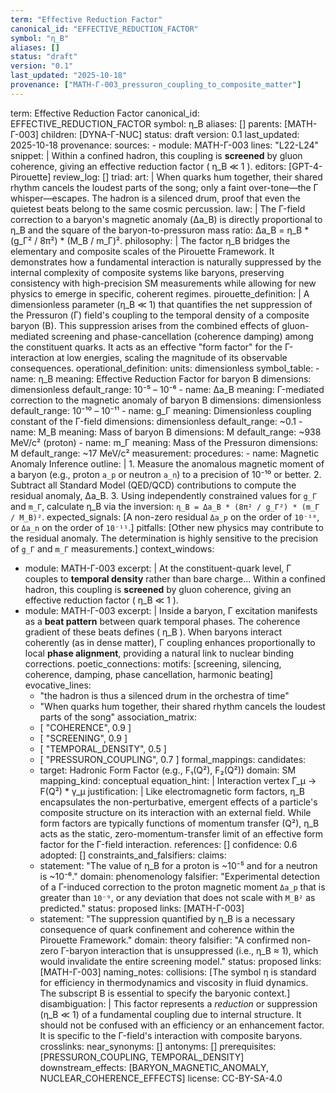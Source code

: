 ```yaml
---
term: "Effective Reduction Factor"
canonical_id: "EFFECTIVE_REDUCTION_FACTOR"
symbol: "η_B"
aliases: []
status: "draft"
version: "0.1"
last_updated: "2025-10-18"
provenance: ["MATH-Γ-003_pressuron_coupling_to_composite_matter"]
---
```


term: Effective Reduction Factor
canonical_id: EFFECTIVE_REDUCTION_FACTOR
symbol: η_B
aliases: []
parents: [MATH-Γ-003]
children: [DYNA-Γ-NUC]
status: draft
version: 0.1
last_updated: 2025-10-18
provenance:
  sources:
    - module: MATH-Γ-003
      lines: "L22-L24"
      snippet: |
        Within a confined hadron, this coupling is **screened** by gluon coherence, giving an effective reduction factor ( η_B ≪ 1 ).
  editors: [GPT-4-Pirouette]
  review_log: []
triad:
  art: |
    When quarks hum together, their shared rhythm cancels the loudest parts of the song; only a faint over-tone—the Γ whisper—escapes. The hadron is a silenced drum, proof that even the quietest beats belong to the same cosmic percussion.
  law: |
    The Γ-field correction to a baryon's magnetic anomaly (Δa_B) is directly proportional to η_B and the square of the baryon-to-pressuron mass ratio: Δa_B = η_B * (g_Γ² / 8π²) * (M_B / m_Γ)².
  philosophy: |
    The factor η_B bridges the elementary and composite scales of the Pirouette Framework. It demonstrates how a fundamental interaction is naturally suppressed by the internal complexity of composite systems like baryons, preserving consistency with high-precision SM measurements while allowing for new physics to emerge in specific, coherent regimes.
pirouette_definition: |
  A dimensionless parameter (η_B ≪ 1) that quantifies the net suppression of the Pressuron (Γ) field's coupling to the temporal density of a composite baryon (B). This suppression arises from the combined effects of gluon-mediated screening and phase-cancellation (coherence damping) among the constituent quarks. It acts as an effective "form factor" for the Γ-interaction at low energies, scaling the magnitude of its observable consequences.
operational_definition:
  units: dimensionless
  symbol_table:
    - name: η_B
      meaning: Effective Reduction Factor for baryon B
      dimensions: dimensionless
      default_range: 10⁻⁵ – 10⁻⁶
    - name: Δa_B
      meaning: Γ-mediated correction to the magnetic anomaly of baryon B
      dimensions: dimensionless
      default_range: 10⁻¹⁰ – 10⁻¹¹
    - name: g_Γ
      meaning: Dimensionless coupling constant of the Γ-field
      dimensions: dimensionless
      default_range: ~0.1
    - name: M_B
      meaning: Mass of baryon B
      dimensions: M
      default_range: ~938 MeV/c² (proton)
    - name: m_Γ
      meaning: Mass of the Pressuron
      dimensions: M
      default_range: ~17 MeV/c²
  measurement:
    procedures:
      - name: Magnetic Anomaly Inference
        outline: |
          1. Measure the anomalous magnetic moment of a baryon (e.g., proton `a_p` or neutron `a_n`) to a precision of 10⁻¹⁰ or better.
          2. Subtract all Standard Model (QED/QCD) contributions to compute the residual anomaly, Δa_B.
          3. Using independently constrained values for `g_Γ` and `m_Γ`, calculate η_B via the inversion: `η_B = Δa_B * (8π² / g_Γ²) * (m_Γ / M_B)²`.
        expected_signals: [A non-zero residual `Δa_p` on the order of `10⁻¹⁰`, or `Δa_n` on the order of `10⁻¹¹`.]
        pitfalls: [Other new physics may contribute to the residual anomaly. The determination is highly sensitive to the precision of `g_Γ` and `m_Γ` measurements.]
context_windows:
  - module: MATH-Γ-003
    excerpt: |
      At the constituent-quark level, Γ couples to **temporal density** rather than bare charge... Within a confined hadron, this coupling is **screened** by gluon coherence, giving an effective reduction factor ( η_B ≪ 1 ).
  - module: MATH-Γ-003
    excerpt: |
      Inside a baryon, Γ excitation manifests as a **beat pattern** between quark temporal phases. The coherence gradient of these beats defines ( η_B ). When baryons interact coherently (as in dense matter), Γ coupling enhances proportionally to local **phase alignment**, providing a natural link to nuclear binding corrections.
poetic_connections:
  motifs: [screening, silencing, coherence, damping, phase cancellation, harmonic beating]
  evocative_lines:
    - "the hadron is thus a silenced drum in the orchestra of time"
    - "When quarks hum together, their shared rhythm cancels the loudest parts of the song"
  association_matrix:
    - [ "COHERENCE", 0.9 ]
    - [ "SCREENING", 0.9 ]
    - [ "TEMPORAL_DENSITY", 0.5 ]
    - [ "PRESSURON_COUPLING", 0.7 ]
formal_mappings:
  candidates:
    - target: Hadronic Form Factor (e.g., F₁(Q²), F₂(Q²))
      domain: SM
      mapping_kind: conceptual
      equation_hint: |
        Interaction vertex Γ_μ -> F(Q²) * γ_μ
      justification: |
        Like electromagnetic form factors, η_B encapsulates the non-perturbative, emergent effects of a particle's composite structure on its interaction with an external field. While form factors are typically functions of momentum transfer (Q²), η_B acts as the static, zero-momentum-transfer limit of an effective form factor for the Γ-field interaction.
      references: []
      confidence: 0.6
  adopted: []
constraints_and_falsifiers:
  claims:
    - statement: "The value of η_B for a proton is ~10⁻⁵ and for a neutron is ~10⁻⁶."
      domain: phenomenology
      falsifier: "Experimental detection of a Γ-induced correction to the proton magnetic moment `Δa_p` that is greater than `10⁻⁹`, or any deviation that does not scale with `M_B²` as predicted."
      status: proposed
      links: [MATH-Γ-003]
    - statement: "The suppression quantified by η_B is a necessary consequence of quark confinement and coherence within the Pirouette Framework."
      domain: theory
      falsifier: "A confirmed non-zero Γ-baryon interaction that is unsuppressed (i.e., η_B ≈ 1), which would invalidate the entire screening model."
      status: proposed
      links: [MATH-Γ-003]
naming_notes:
  collisions: [The symbol η is standard for efficiency in thermodynamics and viscosity in fluid dynamics. The subscript B is essential to specify the baryonic context.]
  disambiguation: |
    This factor represents a *reduction* or suppression (η_B ≪ 1) of a fundamental coupling due to internal structure. It should not be confused with an efficiency or an enhancement factor. It is specific to the Γ-field's interaction with composite baryons.
crosslinks:
  near_synonyms: []
  antonyms: []
  prerequisites: [PRESSURON_COUPLING, TEMPORAL_DENSITY]
  downstream_effects: [BARYON_MAGNETIC_ANOMALY, NUCLEAR_COHERENCE_EFFECTS]
license: CC-BY-SA-4.0